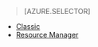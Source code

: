 
> [AZURE.SELECTOR]
- [Classic](/documentation/articles/virtual-machines-windows-classic-troubleshoot-deployment-new-vm/)
- [Resource Manager](/documentation/articles/virtual-machines-windows-troubleshoot-deployment-new-vm/)

